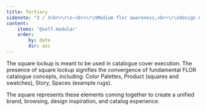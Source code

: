 ```yaml
---
title: Tertiary
sidenote: "3 / 3<br>\r\n—<br>\r\nMedium flor awareness,<br>\r\ndesign & core<br>\r\nconcept reflective"
content:
    items: '@self.modular'
    order:
        by: date
        dir: asc
---
```


The square lockup is meant to be used in catalogue cover execution. The presence of square lockup signifies the convergence of fundamental FLOR catalogue concepts, including: Color Palettes, Product (squares and swatches), Story, Spaces (example rugs).

The square represents these elements coming together to create a unified brand, browsing, design inspiration, and catalog experience.